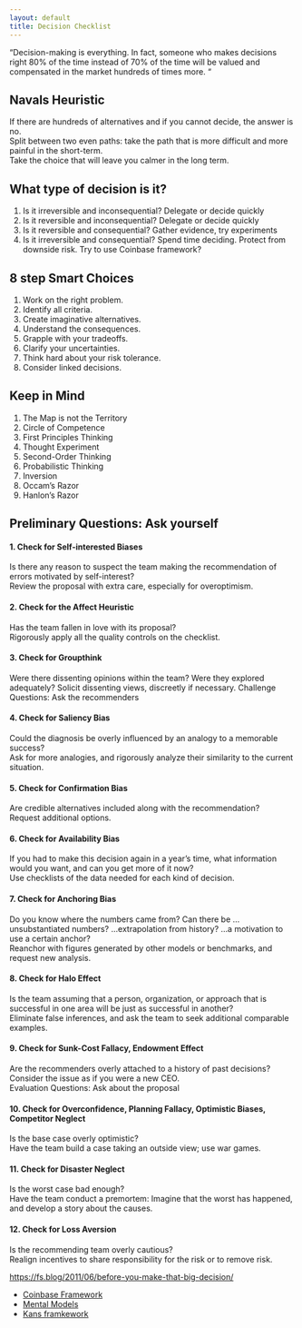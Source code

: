 ```yaml
---
layout: default
title: Decision Checklist
---
```


“Decision-making is everything. In fact, someone who makes decisions right 80% of the time instead of 70% of the time will be valued and compensated in the market hundreds of times more. “

## Navals Heuristic
If there are hundreds of alternatives and if you cannot decide, the answer is no.  
Split between two even paths: take the path that is more difficult and more painful in the short-term.   
Take the choice that will leave you calmer in the long term.  

## What type of decision is it?
1. Is it irreversible and inconsequential? Delegate or decide quickly
2. Is it reversible and inconsequential? Delegate or decide quickly
3. Is it reversible and consequential? Gather evidence, try experiments
4. Is it irreversible and consequential? Spend time deciding. Protect from downside risk. Try to use Coinbase framework?

## 8 step Smart Choices
1. Work on the right problem.
2. Identify all criteria.
3. Create imaginative alternatives.
4. Understand the consequences.
5. Grapple with your tradeoffs.
6. Clarify your uncertainties.
7. Think hard about your risk tolerance.
8. Consider linked decisions.

## Keep in Mind 
1. The Map is not the Territory
2. Circle of Competence
3. First Principles Thinking
4. Thought Experiment
5. Second-Order Thinking
6. Probabilistic Thinking
7. Inversion
8. Occam’s Razor
9. Hanlon’s Razor

## Preliminary Questions: Ask yourself

#### 1. Check for Self-interested Biases
Is there any reason to suspect the team making the recommendation of errors motivated by self-interest?  
Review the proposal with extra care, especially for overoptimism.  

#### 2. Check for the Affect Heuristic
Has the team fallen in love with its proposal?  
Rigorously apply all the quality controls on the checklist.

#### 3. Check for Groupthink
Were there dissenting opinions within the team? Were they explored adequately?
Solicit dissenting views, discreetly if necessary. Challenge Questions: Ask the recommenders

#### 4. Check for Saliency Bias
Could the diagnosis be overly influenced by an analogy to a memorable success?  
Ask for more analogies, and rigorously analyze their similarity to the current situation.

#### 5. Check for Confirmation Bias
Are credible alternatives included along with the recommendation?  
Request additional options.

#### 6. Check for Availability Bias
If you had to make this decision again in a year’s time, what information would you want, and can you get more of it now?  
Use checklists of the data needed for each kind of decision.

#### 7. Check for Anchoring Bias
Do you know where the numbers came from? Can there be  …unsubstantiated numbers?  …extrapolation from history? …a motivation to use a certain anchor?  
Reanchor with figures generated by other models or benchmarks, and request new analysis.

#### 8. Check for Halo Effect
Is the team assuming that a person, organization, or approach that is successful in one area will be just as successful in another?  
Eliminate false inferences, and ask the team to seek additional comparable examples.

#### 9. Check for Sunk-Cost Fallacy, Endowment Effect
Are the recommenders overly attached to a history of past decisions?  
Consider the issue as if you were a new CEO.  
Evaluation Questions: Ask about the proposal  

#### 10. Check for Overconfidence, Planning Fallacy, Optimistic Biases, Competitor Neglect
Is the base case overly optimistic?  
Have the team build a case taking an outside view; use war games.

#### 11. Check for Disaster Neglect
Is the worst case bad enough?  
Have the team conduct a premortem: Imagine that the worst has happened, and develop a story about the causes.

#### 12. Check for Loss Aversion
Is the recommending team overly cautious?  
Realign incentives to share responsibility for the risk or to remove risk.

https://fs.blog/2011/06/before-you-make-that-big-decision/

- [Coinbase Framework](https://medium.com/@barmstrong/how-we-make-decisions-at-coinbase-cd6c630322e9)
- [Mental Models](https://fs.blog/mental-models/)
- [Kans framkework](https://docs.google.com/document/d/1UEP4fcjW6B1ctWxrbNRIgpgn80FENY-AcKZuDySuAAY/edit)

